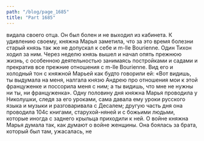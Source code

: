 ```yaml
---
path: "/blog/page_1685"
title: "Part 1685"
---
```


 видала своего отца. Он был болен и не выходил из кабинета.
К удивлению своему, княжна Марья заметила, что за это время болезни старый князь так же не допускал к себе и m-lle Bourienne. Один Тихон ходил за ним.
Через неделю князь вышел и начал опять прежнюю жизнь, с особенною деятельностью занимаясь постройками и садами и прекратив все прежние отношения с m-lle Bourienne. Вид его и холодный тон с княжной Марьей как будто говорили ей: «Вот видишь, ты выдумала на меня, налгала князю Андрею про отношения мои к этой француженке и поссорила меня с ним; а ты видишь, что мне не нужны ни ты, ни француженка».
Одну половину дня княжна Марья проводила у Николушки, следя за его уроками, сама давала ему уроки русского языка и музыки и разговаривала с Десалем; другую часть дня она проводила 104с книгами, старухой-няней и с божьими людьми, которые иногда с заднего крыльца приходили к ней.
О войне княжна Марья думала так, как думают о войне женщины. Она боялась за брата, который был там, ужасалась, не
